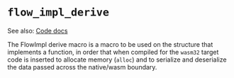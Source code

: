# `flow_impl_derive`

See also: [Code docs](../code/doc/flow_impl_derive/index.html)

The FlowImpl derive macro is a macro to be used on the structure that implements a 
function, in order that when compiled for the `wasm32` 
target code is inserted to allocate memory (`alloc`) and
to serialize and deserialize the data passed across the 
native/wasm boundary.